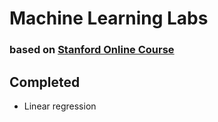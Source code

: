 # Machine Learning Labs
### based on [Stanford Online Course](https://class.coursera.org/ml-008)

## Completed
- Linear regression
